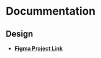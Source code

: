 # Docummentation


## Design
- [**Figma Project Link**](https://www.figma.com/community/file/1154212676229284759)
